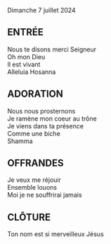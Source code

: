 Dimanche 7 juillet 2024  
      
## ENTRÉE        
Nous te disons merci Seigneur    
Oh mon Dieu    
Il est vivant    
Alleluia Hosanna    
    
## ADORATION        
Nous nous prosternons    
Je ramène mon coeur au trône    
Je viens dans ta présence    
Comme une biche    
Shamma    
    
## OFFRANDES        
Je veux me réjouir    
Ensemble louons    
Moi je ne souffrirai jamais    
    
## CLÔTURE    
Ton nom est si merveilleux Jésus    
